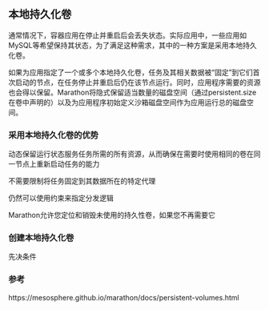 ## 本地持久化卷

通常情况下，容器应用在停止并重启后会丢失状态。实际应用中，一些应用如MySQL等希望保持其状态，为了满足这种需求，其中的一种方案是采用本地持久化卷。

如果为应用指定了一个或多个本地持久化卷，任务及其相关数据被“固定”到它们首次启动的节点，在任务停止并重启后仍在该节点运行。同时，应用程序需要的资源也会得以保留。Marathon将隐式保留适当数量的磁盘空间（通过persistent.size在卷中声明的）以及为应用程序初始定义沙箱磁盘空间作为应用运行总的磁盘空间。

### 采用本地持久化卷的优势

动态保留运行状态服务任务所需的所有资源，从而确保在需要时使用相同的卷在同一节点上重新启动任务的能力

不需要限制将任务固定到其数据所在的特定代理

仍然可以使用约束来指定分发逻辑

Marathon允许您定位和销毁未使用的持久性卷，如果您不再需要它

### 创建本地持久化卷

先决条件

### 参考

https:\/\/mesosphere.github.io\/marathon\/docs\/persistent-volumes.html

